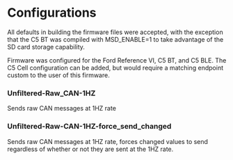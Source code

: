 # Configurations
All defaults in building the firmware files were accepted, with the exception that the C5 BT was compiled with MSD_ENABLE=1 to take advantage of the SD card storage capability.

Firmware was configured for the Ford Reference VI, C5 BT, and C5 BLE. The C5 Cell configuration can be added, but would require a matching endpoint custom to the user of this firmware.

### Unfiltered-Raw_CAN-1HZ
Sends raw CAN messages at 1HZ rate

### Unfiltered-Raw-CAN-1HZ-force_send_changed
Sends raw CAN messages at 1HZ rate, forces changed values to send regardless of whether or not they are sent at the 1HZ rate. 

